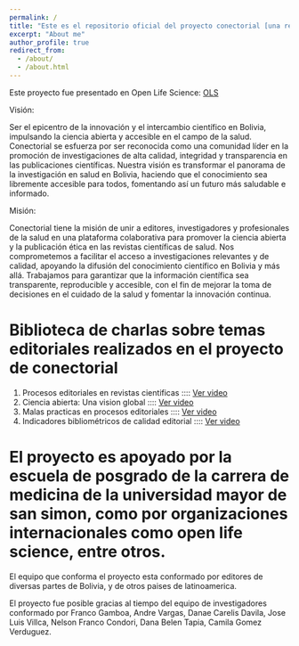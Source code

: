 ```yaml
---
permalink: /
title: "Este es el repositorio oficial del proyecto conectorial [una red de encuentros de editores de revistas cientificas de Bolivia] incubado en Open Life Science"
excerpt: "About me"
author_profile: true
redirect_from: 
  - /about/
  - /about.html
---
```


Este proyecto fue presentado en Open Life Science: 
[OLS](https://openlifesci.org/openseeds/ols-5/projects-participants.html#projects)

Visión:

Ser el epicentro de la innovación y el intercambio científico en Bolivia, impulsando la ciencia abierta y accesible en el campo de la salud. 
Conectorial se esfuerza por ser reconocida como una comunidad líder en la promoción de investigaciones de alta calidad, integridad y transparencia en las publicaciones científicas. Nuestra visión es transformar el panorama de la investigación en salud en Bolivia, haciendo que el conocimiento sea libremente accesible para todos, fomentando así un futuro más saludable e informado.

Misión:

Conectorial tiene la misión de unir a editores, investigadores y profesionales de la salud en una plataforma colaborativa para promover la ciencia abierta y la publicación ética en las revistas científicas de salud. 
Nos comprometemos a facilitar el acceso a investigaciones relevantes y de calidad, apoyando la difusión del conocimiento científico en Bolivia y más allá. 
Trabajamos para garantizar que la información científica sea transparente, reproducible y accesible, con el fin de mejorar la toma de decisiones en el cuidado de la salud y fomentar la innovación continua.

Biblioteca de charlas sobre temas editoriales realizados en el proyecto de conectorial
======
1. Procesos editoriales en revistas cientificas    :::: [Ver video](https://youtu.be/c9sCPMZCggM)
2. Ciencia abierta: Una vision global              :::: [Ver video](https://youtu.be/c9sCPMZCggM)
3. Malas practicas en procesos editoriales         :::: [Ver video](https://youtu.be/yP0iInuCpwM)
4. Indicadores bibliométricos de calidad editorial :::: [Ver video](https://youtu.be/ZcLqK7jiGRM)


El proyecto es apoyado por la escuela de posgrado de la carrera de medicina de la universidad mayor de san simon, como por organizaciones internacionales como open life science, entre otros.
======

El equipo que conforma el proyecto esta conformado por editores de diversas partes de Bolivia, y de otros paises de latinoamerica.

El proyecto fue posible gracias al tiempo del equipo de investigadores conformado por Franco Gamboa, Andre Vargas, Danae Carelis Davila, Jose Luis Villca, Nelson Franco Condori, Dana Belen Tapia, Camila Gomez Verduguez.
